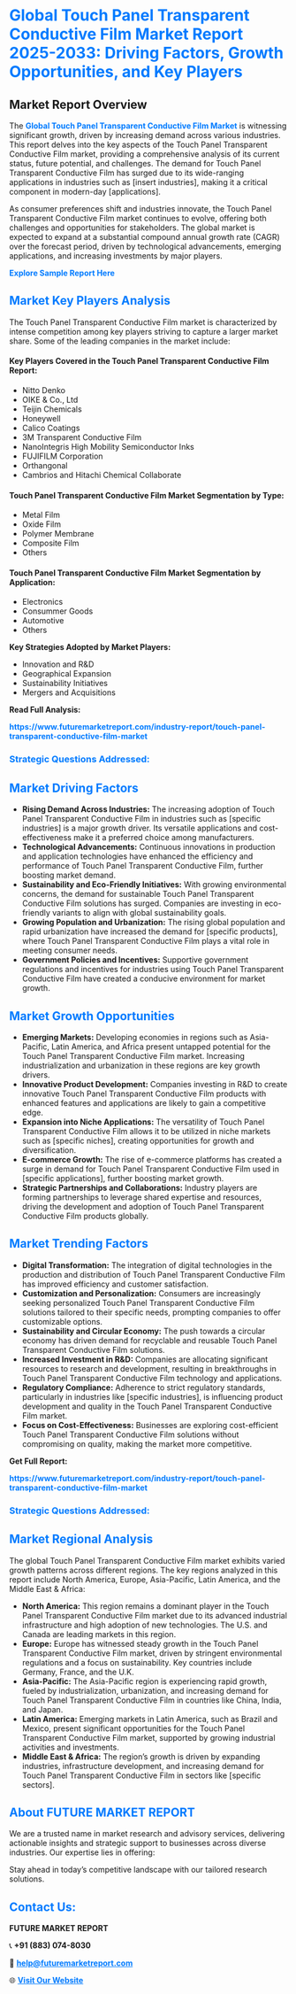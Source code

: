 <h1 style="color: #007BFF;">Global Touch Panel Transparent Conductive Film Market Report 2025-2033: Driving Factors, Growth Opportunities, and Key Players</h1>

<section id="overview">
<h2>Market Report Overview</h2>
<p>The <a href="https://www.futuremarketreport.com/industry-report/touch-panel-transparent-conductive-film-market" style="color: #007BFF; text-decoration: none;"><strong>Global Touch Panel Transparent Conductive Film Market</strong></a> is witnessing significant growth, driven by increasing demand across various industries. This report delves into the key aspects of the Touch Panel Transparent Conductive Film market, providing a comprehensive analysis of its current status, future potential, and challenges. The demand for Touch Panel Transparent Conductive Film has surged due to its wide-ranging applications in industries such as [insert industries], making it a critical component in modern-day [applications].</p>
<p>As consumer preferences shift and industries innovate, the Touch Panel Transparent Conductive Film market continues to evolve, offering both challenges and opportunities for stakeholders. The global market is expected to expand at a substantial compound annual growth rate (CAGR) over the forecast period, driven by technological advancements, emerging applications, and increasing investments by major players.</p>
</section>

<section id="overview">
<p><a href="https://www.futuremarketreport.com/request-sample/reportId=52613" style="color: #007BFF; text-decoration: none;"><strong>Explore Sample Report Here</strong></a></p>
</section>

<section id="key-players">
<h2 style="color: #007BFF;">Market Key Players Analysis</h2>
<p>The Touch Panel Transparent Conductive Film market is characterized by intense competition among key players striving to capture a larger market share. Some of the leading companies in the market include:</p>
<h4>Key Players Covered in the Touch Panel Transparent Conductive Film Report:</h4>
<ul><li>Nitto Denko</li><li>OIKE &amp; Co., Ltd</li><li>Teijin Chemicals</li><li>Honeywell</li><li>Calico Coatings</li><li>3M Transparent Conductive Film</li><li>NanoIntegris High Mobility Semiconductor Inks</li><li>FUJIFILM Corporation</li><li>Orthangonal</li><li>Cambrios and Hitachi Chemical Collaborate</li></ul>
<h4>Touch Panel Transparent Conductive Film Market Segmentation by Type:</h4>
<ul><li>Metal Film</li><li>Oxide Film</li><li>Polymer Membrane</li><li>Composite Film</li><li>Others</li></ul>

<h4>Touch Panel Transparent Conductive Film Market Segmentation by Application:</h4>
<ul><li>Electronics</li><li>Consummer Goods</li><li>Automotive</li><li>Others</li></ul>
<p><strong>Key Strategies Adopted by Market Players:</strong></p>
<ul>
<li>Innovation and R&D</li>
<li>Geographical Expansion</li>
<li>Sustainability Initiatives</li>
<li>Mergers and Acquisitions</li>
</ul>
</section>

<section>
<p><strong>Read Full Analysis: </strong></p><a href="https://www.futuremarketreport.com/industry-report/touch-panel-transparent-conductive-film-market" style="color: #007BFF; text-decoration: none;"><strong>https://www.futuremarketreport.com/industry-report/touch-panel-transparent-conductive-film-market</strong></a>
<h3 style="color: #007BFF;">Strategic Questions Addressed:</h3>
</section>

<section id="driving-factors">
<h2 style="color: #007BFF;">Market Driving Factors</h2>
<ul>
<li><strong>Rising Demand Across Industries:</strong> The increasing adoption of Touch Panel Transparent Conductive Film in industries such as [specific industries] is a major growth driver. Its versatile applications and cost-effectiveness make it a preferred choice among manufacturers.</li>
<li><strong>Technological Advancements:</strong> Continuous innovations in production and application technologies have enhanced the efficiency and performance of Touch Panel Transparent Conductive Film, further boosting market demand.</li>
<li><strong>Sustainability and Eco-Friendly Initiatives:</strong> With growing environmental concerns, the demand for sustainable Touch Panel Transparent Conductive Film solutions has surged. Companies are investing in eco-friendly variants to align with global sustainability goals.</li>
<li><strong>Growing Population and Urbanization:</strong> The rising global population and rapid urbanization have increased the demand for [specific products], where Touch Panel Transparent Conductive Film plays a vital role in meeting consumer needs.</li>
<li><strong>Government Policies and Incentives:</strong> Supportive government regulations and incentives for industries using Touch Panel Transparent Conductive Film have created a conducive environment for market growth.</li>
</ul>
</section>

<section id="growth-opportunities">
<h2 style="color: #007BFF;">Market Growth Opportunities</h2>
<ul>
<li><strong>Emerging Markets:</strong> Developing economies in regions such as Asia-Pacific, Latin America, and Africa present untapped potential for the Touch Panel Transparent Conductive Film market. Increasing industrialization and urbanization in these regions are key growth drivers.</li>
<li><strong>Innovative Product Development:</strong> Companies investing in R&D to create innovative Touch Panel Transparent Conductive Film products with enhanced features and applications are likely to gain a competitive edge.</li>
<li><strong>Expansion into Niche Applications:</strong> The versatility of Touch Panel Transparent Conductive Film allows it to be utilized in niche markets such as [specific niches], creating opportunities for growth and diversification.</li>
<li><strong>E-commerce Growth:</strong> The rise of e-commerce platforms has created a surge in demand for Touch Panel Transparent Conductive Film used in [specific applications], further boosting market growth.</li>
<li><strong>Strategic Partnerships and Collaborations:</strong> Industry players are forming partnerships to leverage shared expertise and resources, driving the development and adoption of Touch Panel Transparent Conductive Film products globally.</li>
</ul>
</section>

<section id="trending-factors">
<h2 style="color: #007BFF;">Market Trending Factors</h2>
<ul>
<li><strong>Digital Transformation:</strong> The integration of digital technologies in the production and distribution of Touch Panel Transparent Conductive Film has improved efficiency and customer satisfaction.</li>
<li><strong>Customization and Personalization:</strong> Consumers are increasingly seeking personalized Touch Panel Transparent Conductive Film solutions tailored to their specific needs, prompting companies to offer customizable options.</li>
<li><strong>Sustainability and Circular Economy:</strong> The push towards a circular economy has driven demand for recyclable and reusable Touch Panel Transparent Conductive Film solutions.</li>
<li><strong>Increased Investment in R&D:</strong> Companies are allocating significant resources to research and development, resulting in breakthroughs in Touch Panel Transparent Conductive Film technology and applications.</li>
<li><strong>Regulatory Compliance:</strong> Adherence to strict regulatory standards, particularly in industries like [specific industries], is influencing product development and quality in the Touch Panel Transparent Conductive Film market.</li>
<li><strong>Focus on Cost-Effectiveness:</strong> Businesses are exploring cost-efficient Touch Panel Transparent Conductive Film solutions without compromising on quality, making the market more competitive.</li>
</ul>
</section>

<section>
<p><strong>Get Full Report: </strong></p><a href="https://www.futuremarketreport.com/industry-report/touch-panel-transparent-conductive-film-market" style="color: #007BFF; text-decoration: none;"><strong>https://www.futuremarketreport.com/industry-report/touch-panel-transparent-conductive-film-market</strong></a>
<h3 style="color: #007BFF;">Strategic Questions Addressed:</h3>
</section>


<section id="regional-analysis">
<h2 style="color: #007BFF;">Market Regional Analysis</h2>
<p>The global Touch Panel Transparent Conductive Film market exhibits varied growth patterns across different regions. The key regions analyzed in this report include North America, Europe, Asia-Pacific, Latin America, and the Middle East & Africa:</p>
<ul>
<li><strong>North America:</strong> This region remains a dominant player in the Touch Panel Transparent Conductive Film market due to its advanced industrial infrastructure and high adoption of new technologies. The U.S. and Canada are leading markets in this region.</li>
<li><strong>Europe:</strong> Europe has witnessed steady growth in the Touch Panel Transparent Conductive Film market, driven by stringent environmental regulations and a focus on sustainability. Key countries include Germany, France, and the U.K.</li>
<li><strong>Asia-Pacific:</strong> The Asia-Pacific region is experiencing rapid growth, fueled by industrialization, urbanization, and increasing demand for Touch Panel Transparent Conductive Film in countries like China, India, and Japan.</li>
<li><strong>Latin America:</strong> Emerging markets in Latin America, such as Brazil and Mexico, present significant opportunities for the Touch Panel Transparent Conductive Film market, supported by growing industrial activities and investments.</li>
<li><strong>Middle East & Africa:</strong> The region’s growth is driven by expanding industries, infrastructure development, and increasing demand for Touch Panel Transparent Conductive Film in sectors like [specific sectors].</li>
</ul>
</section>

<footer>
<h2 style="color: #007BFF;">About FUTURE MARKET REPORT</h2>
<p>We are a trusted name in market research and advisory services, delivering actionable insights and strategic support to businesses across diverse industries. Our expertise lies in offering:</p>

<p>Stay ahead in today’s competitive landscape with our tailored research solutions.</p>

<h2 style="color: #007BFF;">Contact Us:</h2>
<p><strong>FUTURE MARKET REPORT</strong></p>
<p>📞 <strong>+91 (883) 074-8030</strong></p>
<p>📧 <strong><a href="mailto:help@futuremarketreport.com" style="color: #007BFF;">help@futuremarketreport.com</a></strong></p>
<p>🌐 <strong><a href="https://www.futuremarketreport.com/" style="color: #007BFF;">Visit Our Website</a></strong></p>
</footer>